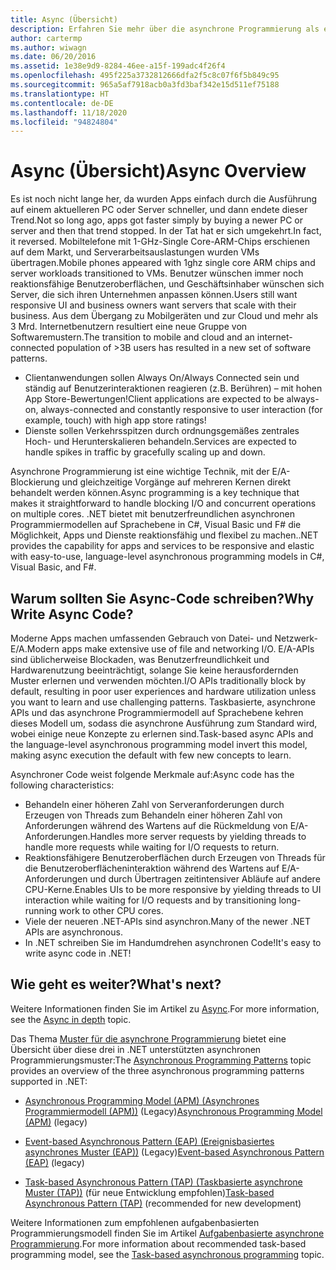 ```yaml
---
title: Async (Übersicht)
description: Erfahren Sie mehr über die asynchrone Programmierung als eine wichtige Technik, mit der E/A-Blockierung und gleichzeitige Vorgänge auf mehreren Kernen direkt behandelt werden können.
author: cartermp
ms.author: wiwagn
ms.date: 06/20/2016
ms.assetid: 1e38e9d9-8284-46ee-a15f-199adc4f26f4
ms.openlocfilehash: 495f225a3732812666dfa2f5c8c07f6f5b849c95
ms.sourcegitcommit: 965a5af7918acb0a3fd3baf342e15d511ef75188
ms.translationtype: HT
ms.contentlocale: de-DE
ms.lasthandoff: 11/18/2020
ms.locfileid: "94824804"
---
```

# <a name="async-overview"></a><span data-ttu-id="b261b-103">Async (Übersicht)</span><span class="sxs-lookup"><span data-stu-id="b261b-103">Async Overview</span></span>

<span data-ttu-id="b261b-104">Es ist noch nicht lange her, da wurden Apps einfach durch die Ausführung auf einem aktuelleren PC oder Server schneller, und dann endete dieser Trend.</span><span class="sxs-lookup"><span data-stu-id="b261b-104">Not so long ago, apps got faster simply by buying a newer PC or server and then that trend stopped.</span></span> <span data-ttu-id="b261b-105">In der Tat hat er sich umgekehrt.</span><span class="sxs-lookup"><span data-stu-id="b261b-105">In fact, it reversed.</span></span> <span data-ttu-id="b261b-106">Mobiltelefone mit 1-GHz-Single Core-ARM-Chips erschienen auf dem Markt, und Serverarbeitsauslastungen wurden VMs übertragen.</span><span class="sxs-lookup"><span data-stu-id="b261b-106">Mobile phones appeared with 1ghz single core ARM chips and server workloads transitioned to VMs.</span></span> <span data-ttu-id="b261b-107">Benutzer wünschen immer noch reaktionsfähige Benutzeroberflächen, und Geschäftsinhaber wünschen sich Server, die sich ihren Unternehmen anpassen können.</span><span class="sxs-lookup"><span data-stu-id="b261b-107">Users still want responsive UI and business owners want servers that scale with their business.</span></span> <span data-ttu-id="b261b-108">Aus dem Übergang zu Mobilgeräten und zur Cloud und mehr als 3 Mrd. Internetbenutzern resultiert eine neue Gruppe von Softwaremustern.</span><span class="sxs-lookup"><span data-stu-id="b261b-108">The transition to mobile and cloud and an internet-connected population of >3B users has resulted in a new set of software patterns.</span></span>

- <span data-ttu-id="b261b-109">Clientanwendungen sollen Always On/Always Connected sein und ständig auf Benutzerinteraktionen reagieren (z.B. Berühren) – mit hohen App Store-Bewertungen!</span><span class="sxs-lookup"><span data-stu-id="b261b-109">Client applications are expected to be always-on, always-connected and constantly responsive to user interaction (for example, touch) with high app store ratings!</span></span>
- <span data-ttu-id="b261b-110">Dienste sollen Verkehrsspitzen durch ordnungsgemäßes zentrales Hoch- und Herunterskalieren behandeln.</span><span class="sxs-lookup"><span data-stu-id="b261b-110">Services are expected to handle spikes in traffic by gracefully scaling up and down.</span></span>

<span data-ttu-id="b261b-111">Asynchrone Programmierung ist eine wichtige Technik, mit der E/A-Blockierung und gleichzeitige Vorgänge auf mehreren Kernen direkt behandelt werden können.</span><span class="sxs-lookup"><span data-stu-id="b261b-111">Async programming is a key technique that makes it straightforward to handle blocking I/O and concurrent operations on multiple cores.</span></span> <span data-ttu-id="b261b-112">.NET bietet mit benutzerfreundlichen asynchronen Programmiermodellen auf Sprachebene in C#, Visual Basic und F# die Möglichkeit, Apps und Dienste reaktionsfähig und flexibel zu machen.</span><span class="sxs-lookup"><span data-stu-id="b261b-112">.NET provides the capability for apps and services to be responsive and elastic with easy-to-use, language-level asynchronous programming models in C#, Visual Basic, and F#.</span></span>

## <a name="why-write-async-code"></a><span data-ttu-id="b261b-113">Warum sollten Sie Async-Code schreiben?</span><span class="sxs-lookup"><span data-stu-id="b261b-113">Why Write Async Code?</span></span>

<span data-ttu-id="b261b-114">Moderne Apps machen umfassenden Gebrauch von Datei- und Netzwerk-E/A.</span><span class="sxs-lookup"><span data-stu-id="b261b-114">Modern apps make extensive use of file and networking I/O.</span></span> <span data-ttu-id="b261b-115">E/A-APIs sind üblicherweise Blockaden, was Benutzerfreundlichkeit und Hardwarenutzung beeinträchtigt, solange Sie keine herausfordernden Muster erlernen und verwenden möchten.</span><span class="sxs-lookup"><span data-stu-id="b261b-115">I/O APIs traditionally block by default, resulting in poor user experiences and hardware utilization unless you want to learn and use challenging patterns.</span></span> <span data-ttu-id="b261b-116">Taskbasierte, asynchrone APIs und das asynchrone Programmiermodell auf Sprachebene kehren dieses Modell um, sodass die asynchrone Ausführung zum Standard wird, wobei einige neue Konzepte zu erlernen sind.</span><span class="sxs-lookup"><span data-stu-id="b261b-116">Task-based async APIs and the language-level asynchronous programming model invert this model, making async execution the default with few new concepts to learn.</span></span>

<span data-ttu-id="b261b-117">Asynchroner Code weist folgende Merkmale auf:</span><span class="sxs-lookup"><span data-stu-id="b261b-117">Async code has the following characteristics:</span></span>

- <span data-ttu-id="b261b-118">Behandeln einer höheren Zahl von Serveranforderungen durch Erzeugen von Threads zum Behandeln einer höheren Zahl von Anforderungen während des Wartens auf die Rückmeldung von E/A-Anforderungen.</span><span class="sxs-lookup"><span data-stu-id="b261b-118">Handles more server requests by yielding threads to handle more requests while waiting for I/O requests to return.</span></span>
- <span data-ttu-id="b261b-119">Reaktionsfähigere Benutzeroberflächen durch Erzeugen von Threads für die Benutzeroberflächeninteraktion während des Wartens auf E/A-Anforderungen und durch Übertragen zeitintensiver Abläufe auf andere CPU-Kerne.</span><span class="sxs-lookup"><span data-stu-id="b261b-119">Enables UIs to be more responsive by yielding threads to UI interaction while waiting for I/O requests and by transitioning long-running work to other CPU cores.</span></span>
- <span data-ttu-id="b261b-120">Viele der neueren .NET-APIs sind asynchron.</span><span class="sxs-lookup"><span data-stu-id="b261b-120">Many of the newer .NET APIs are asynchronous.</span></span>
- <span data-ttu-id="b261b-121">In .NET schreiben Sie im Handumdrehen asynchronen Code!</span><span class="sxs-lookup"><span data-stu-id="b261b-121">It's easy to write async code in .NET!</span></span>

## <a name="whats-next"></a><span data-ttu-id="b261b-122">Wie geht es weiter?</span><span class="sxs-lookup"><span data-stu-id="b261b-122">What's next?</span></span>

<span data-ttu-id="b261b-123">Weitere Informationen finden Sie im Artikel zu [Async](async-in-depth.md).</span><span class="sxs-lookup"><span data-stu-id="b261b-123">For more information, see the [Async in depth](async-in-depth.md) topic.</span></span>

<span data-ttu-id="b261b-124">Das Thema [Muster für die asynchrone Programmierung](asynchronous-programming-patterns/index.md) bietet eine Übersicht über diese drei in .NET unterstützten asynchronen Programmierungsmuster:</span><span class="sxs-lookup"><span data-stu-id="b261b-124">The [Asynchronous Programming Patterns](asynchronous-programming-patterns/index.md) topic provides an overview of the three asynchronous programming patterns supported in .NET:</span></span>  
  
- <span data-ttu-id="b261b-125">[Asynchronous Programming Model (APM) (Asynchrones Programmiermodell (APM))](asynchronous-programming-patterns/asynchronous-programming-model-apm.md) (Legacy)</span><span class="sxs-lookup"><span data-stu-id="b261b-125">[Asynchronous Programming Model (APM)](asynchronous-programming-patterns/asynchronous-programming-model-apm.md) (legacy)</span></span>  
  
- <span data-ttu-id="b261b-126">[Event-based Asynchronous Pattern (EAP) (Ereignisbasiertes asynchrones Muster (EAP))](asynchronous-programming-patterns/event-based-asynchronous-pattern-eap.md) (Legacy)</span><span class="sxs-lookup"><span data-stu-id="b261b-126">[Event-based Asynchronous Pattern (EAP)](asynchronous-programming-patterns/event-based-asynchronous-pattern-eap.md) (legacy)</span></span>  
  
- <span data-ttu-id="b261b-127">[Task-based Asynchronous Pattern (TAP) (Taskbasierte asynchrone Muster (TAP))](asynchronous-programming-patterns/task-based-asynchronous-pattern-tap.md) (für neue Entwicklung empfohlen)</span><span class="sxs-lookup"><span data-stu-id="b261b-127">[Task-based Asynchronous Pattern (TAP)](asynchronous-programming-patterns/task-based-asynchronous-pattern-tap.md) (recommended for new development)</span></span>  

<span data-ttu-id="b261b-128">Weitere Informationen zum empfohlenen aufgabenbasierten Programmierungsmodell finden Sie im Artikel [Aufgabenbasierte asynchrone Programmierung](parallel-programming/task-based-asynchronous-programming.md).</span><span class="sxs-lookup"><span data-stu-id="b261b-128">For more information about recommended task-based programming model, see the [Task-based asynchronous programming](parallel-programming/task-based-asynchronous-programming.md) topic.</span></span>
